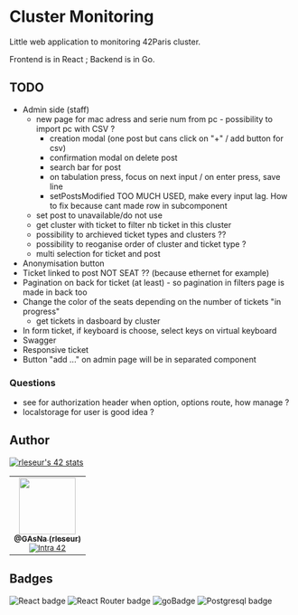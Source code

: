 # Cluster Monitoring
Little web application to monitoring 42Paris cluster.

Frontend is in React ; Backend is in Go.

## TODO
- Admin side (staff)
    - new page for mac adress and serie num from pc - possibility to import pc with CSV ?
        - creation modal (one post but cans click on "+" / add button for csv)
        - confirmation modal on delete post
        - search bar for post
        - on tabulation press, focus on next input / on enter press, save line
        - setPostsModified TOO MUCH USED, make every input lag. How to fix because cant made row in subcomponent
    - set post to unavailable/do not use
    - get cluster with ticket to filter nb ticket in this cluster
    - possibility to archieved ticket types and clusters ??
    - possibility to reoganise order of cluster and ticket type ?
    - multi selection for ticket and post
- Anonymisation button
- Ticket linked to post NOT SEAT ?? (because ethernet for example)
- Pagination on back for ticket (at least) - so pagination in filters page is made in back too
- Change the color of the seats depending on the number of tickets "in progress"
    - get tickets in dasboard by cluster
- In form ticket, if keyboard is choose, select keys on virtual keyboard
- Swagger
- Responsive ticket
- Button "add ..." on admin page will be in separated component

### Questions
- see for authorization header when option, options route, how manage ?
- localstorage for user is good idea ?

## Author
[![rleseur's 42 stats](https://badge42.vercel.app/api/v2/cl7s08vet00110gmnrmm2benl/stats?cursusId=21&coalitionId=45)](https://github.com/JaeSeoKim/badge42)

<table>
  <tr>
    <td align="center">
      <a href="https://github.com/GAsNA">
        <img src="https://avatars.githubusercontent.com/u/58465901?v=4" width="100px;" alt=""/>
      <br />
      <sub>
          <b>@GAsNa (rleseur)</b>
        <br />
      </sub>
      </a>
      <sub>
        <a href="https://profile.intra.42.fr/users/rleseur" title="Intra 42"><img src="https://img.shields.io/badge/Paris-FFFFFF?style=plastic&logo=42&logoColor=000000" alt="Intra 42"/></a>
      </sub>
    </td>
  </tr>
</table>

## Badges
![React badge](https://img.shields.io/badge/React-20232A?style=for-the-badge&logo=react&logoColor=61DAFB)
![React Router badge](https://img.shields.io/badge/React_Router-CA4245?style=for-the-badge&logo=react-router&logoColor=white)
![goBadge](https://img.shields.io/badge/Go-00ADD8?style=for-the-badge&logo=go&logoColor=white)
![Postgresql badge](https://img.shields.io/badge/PostgreSQL-316192?style=for-the-badge&logo=postgresql&logoColor=white)
